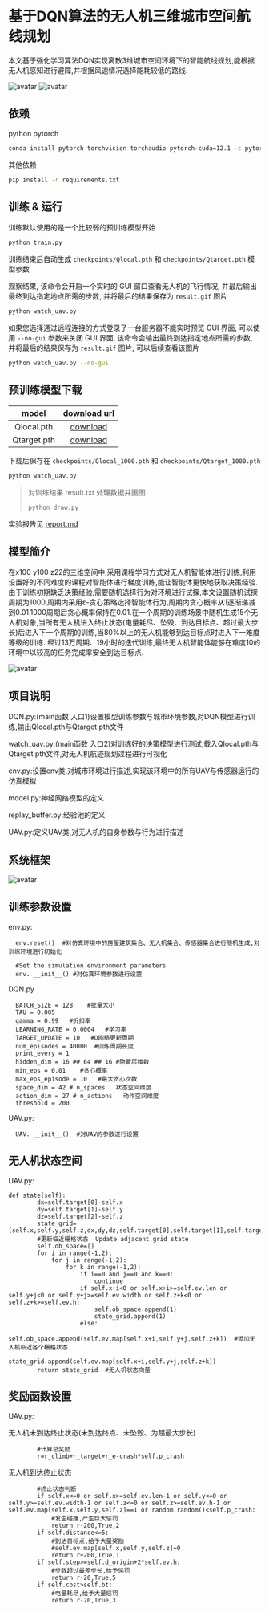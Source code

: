 
# 基于DQN算法的无人机三维城市空间航线规划

本文基于强化学习算法DQN实现离散3维城市空间环境下的智能航线规划,能根据无人机感知进行避障,并根据风速情况选择能耗较低的路线.

![avatar](./images/a.gif) ![avatar](./images/b.gif)

## 依赖

python pytorch

```bash
conda install pytorch torchvision torchaudio pytorch-cuda=12.1 -c pytorch -c nvidia
```

其他依赖

```bash
pip install -r requirements.txt
```

## 训练 & 运行

训练默认使用的是一个比较弱的预训练模型开始

```bash
python train.py
```

训练结束后自动生成 `checkpoints/Qlocal.pth` 和 `checkpoints/Qtarget.pth` 模型参数

观察结果, 该命令会开启一个实时的 GUI 窗口查看无人机的飞行情况, 并最后输出最终到达指定地点所需的步数, 并将最后的结果保存为 `result.gif` 图片

```bash
python watch_uav.py
```

如果您选择通过远程连接的方式登录了一台服务器不能实时预览 GUI 界面, 可以使用 `--no-gui` 参数来关闭 GUI 界面, 该命令会输出最终到达指定地点所需的步数, 并将最后的结果保存为 `result.gif` 图片, 可以后续查看该图片

```bash
python watch_uav.py --no-gui
```

## 预训练模型下载

|    model    |                                          download url                                           |
| :---------: | :---------------------------------------------------------------------------------------------: |
| Qlocal.pth  | [download](https://github.com/luzhixing12345/DQN-uav/releases/download/v0.0.1/Qlocal_1000.pth)  |
| Qtarget.pth | [download](https://github.com/luzhixing12345/DQN-uav/releases/download/v0.0.1/Qtarget_1000.pth) |

下载后保存在 `checkpoints/Qlocal_1000.pth` 和 `checkpoints/Qtarget_1000.pth`

```bash
python watch_uav.py
```
 
> 对训练结果 result.txt 处理数据并画图
>
> ```python
> python draw.py
> ```

实验报告见 [report.md](./report.md)

## 模型简介
在x100 y100 z22的三维空间中,采用课程学习方式对无人机智能体进行训练,利用设置好的不同难度的课程对智能体进行梯度训练,能让智能体更快地获取决策经验.由于训练初期缺乏决策经验,需要随机选择行为对环境进行试探,本文设置随机试探周期为1000,周期内采用ε-贪心策略选择智能体行为,周期内贪心概率从1逐渐递减到0.01.1000周期后贪心概率保持在0.01.在一个周期的训练场景中随机生成15个无人机对象,当所有无人机进入终止状态(电量耗尽、坠毁、到达目标点、超过最大步长)后进入下一个周期的训练,当80%以上的无人机能够到达目标点时进入下一难度等级的训练.
经过13万周期、19小时的迭代训练,最终无人机智能体能够在难度10的环境中以较高的任务完成率安全到达目标点.

![avatar](./images/航迹图.jpg)

## 项目说明 

DQN.py:(main函数 入口1)设置模型训练参数与城市环境参数,对DQN模型进行训练,输出Qlocal.pth与Qtarget.pth文件

watch_uav.py:(main函数 入口2)对训练好的决策模型进行测试,载入Qlocal.pth与Qtarget.pth文件,对无人机航迹规划过程进行可视化

env.py:设置env类,对城市环境进行描述,实现该环境中的所有UAV与传感器运行的仿真模拟

model.py:神经网络模型的定义

replay_buffer.py:经验池的定义

UAV.py:定义UAV类,对无人机的自身参数与行为进行描述

## 系统框架
![avatar](./images/DQN无人机航迹规划系统框架图.jpg)
## 训练参数设置 
env.py:
~~~ 
  env.reset()  #对仿真环境中的房屋建筑集合、无人机集合、传感器集合进行随机生成,对训练环境进行初始化 
  
  #Set the simulation environment parameters
  env. __init__() #对仿真环境参数进行设置
~~~
DQN.py
~~~ 
  BATCH_SIZE = 128    #批量大小
  TAU = 0.005 
  gamma = 0.99   #折扣率
  LEARNING_RATE = 0.0004   #学习率
  TARGET_UPDATE = 10   #Q网络更新周期 
  num_episodes = 40000  #训练周期长度 
  print_every = 1  
  hidden_dim = 16 ## 64 ## 16 #隐藏层维数 
  min_eps = 0.01    #贪心概率
  max_eps_episode = 10   #最大贪心次数
  space_dim = 42 # n_spaces   状态空间维度
  action_dim = 27 # n_actions   动作空间维度
  threshold = 200    
~~~
UAV.py:
~~~ 
  UAV. __init__()  #对UAV的参数进行设置
~~~
## 无人机状态空间
UAV.py:
~~~ 
def state(self):
        dx=self.target[0]-self.x
        dy=self.target[1]-self.y
        dz=self.target[2]-self.z
        state_grid=    [self.x,self.y,self.z,dx,dy,dz,self.target[0],self.target[1],self.target[2],self.d_origin,self.step,self.distance,self.dir,self.p_crash,self.now_bt,self.cost]
        #更新临近栅格状态  Update adjacent grid state
        self.ob_space=[]
        for i in range(-1,2):
            for j in range(-1,2):
                for k in range(-1,2):
                    if i==0 and j==0 and k==0:
                        continue
                    if self.x+i<0 or self.x+i>=self.ev.len or self.y+j<0 or self.y+j>=self.ev.width or self.z+k<0 or self.z+k>=self.ev.h:
                        self.ob_space.append(1) 
                        state_grid.append(1)
                    else:
                        self.ob_space.append(self.ev.map[self.x+i,self.y+j,self.z+k])  #添加无人机临近各个栅格状态
                        state_grid.append(self.ev.map[self.x+i,self.y+j,self.z+k])
        return state_grid  #无人机状态向量
~~~

## 奖励函数设置
UAV.py:

无人机未到达终止状态(未到达终点、未坠毁、为超最大步长)
~~~
        #计算总奖励 
        r=r_climb+r_target+r_e-crash*self.p_crash   
~~~
无人机到达终止状态
~~~
        #终止状态判断
        if self.x<=0 or self.x>=self.ev.len-1 or self.y<=0 or self.y>=self.ev.width-1 or self.z<=0 or self.z>=self.ev.h-1 or self.ev.map[self.x,self.y,self.z]==1 or random.random()<self.p_crash:
            #发生碰撞,产生巨大惩罚
            return r-200,True,2
        if self.distance<=5:
            #到达目标点,给予大量奖励
            #self.ev.map[self.x,self.y,self.z]=0
            return r+200,True,1 
        if self.step>=self.d_origin+2*self.ev.h:
            #步数超过最差步长,给予惩罚
            return r-20,True,5
        if self.cost>self.bt:
            #电量耗尽,给予大量惩罚
            return r-20,True,3
~~~
